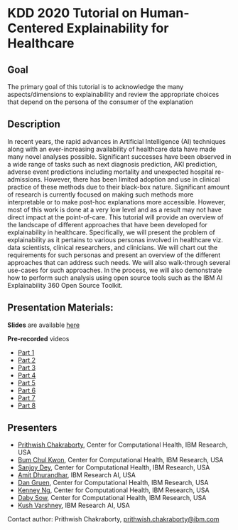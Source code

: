 # KDD 2020 Tutorial on Human-Centered Explainability for Healthcare


## Goal

The primary goal of this tutorial is to acknowledge the
many aspects/dimensions to explainability and review
the appropriate choices that depend on the persona of
the consumer of the explanation

## Description

In recent years, the rapid advances in Artificial Intelligence (AI)
techniques along with an ever-increasing availability of healthcare data have
made many novel analyses possible. Significant successes have been observed
in a wide range of tasks such as next diagnosis prediction, AKI prediction,
adverse event predictions including mortality and unexpected hospital
re-admissions.  However, there has been limited adoption and use in clinical
practice of these methods due to their black-box nature. Significant amount
of research is currently focused on making such methods more interpretable or
to make post-hoc explanations more accessible. However, most of this work is
done at a very low level and as a result may not have direct impact at the
point-of-care.  This tutorial will provide an overview of the landscape of
different approaches that have been developed for explainability in
healthcare.  Specifically,  we will present the problem of explainability as
it pertains to various personas involved in healthcare viz. data scientists,
clinical researchers, and clinicians. We will chart out the requirements for
such personas and present an overview of the different approaches that can
address such needs. We will also walk-through several use-cases for such
approaches. In the process, we will also demonstrate how to perform such
analysis using open source tools such as the IBM AI Explainability 360 Open
Source Toolkit.

## Presentation Materials:

**Slides** are available [here](https://drive.google.com/file/d/19ZK6bViVfOTBBu_o8Yu4pk7l9d7Oh-ax/view?usp=sharing)

**Pre-recorded** videos

* [Part 1](https://youtu.be/4S5uR-G_r3M)
* [Part 2](https://www.youtube.com/watch?v=fLsoHexPDdY&feature=youtu.be)
* [Part 3](https://www.youtube.com/watch?v=zDZUyPIVJ6U#action=share)
* [Part 4](https://youtu.be/NrHx7R1aCS://youtu.be/NrHx7R1aCSw)
* [Part 5](https://youtu.be/a_3_P3FeiZ://youtu.be/a_3_P3FeiZg)
* [Part 6](https://youtu.be/pxa4IAjSbk0)
* [Part 7](https://youtu.be/r4LZuwNYuYo)
* [Part 8](https://youtu.be/Kek_O1Wmp1s)

## Presenters

* [Prithwish Chakraborty](https://prithwi.github.io), Center for Computational Health, IBM Research, USA
* [Bum Chul Kwon](https://bckwon.com), Center for Computational Health, IBM Research, USA 
* [Sanjoy Dey](https://researcher.watson.ibm.com/researcher/view.php?person=us-deysa), Center for Computational Health, IBM Research, USA 
* [Amit Dhurandhar](https://researcher.watson.ibm.com/researcher/view.php?person=us-adhuran), IBM Research AI, USA
* [Dan Gruen](https://researcher.watson.ibm.com/researcher/view.php?person=us-daniel_gruen), Center for Computational Health, IBM Research, USA
* [Kenney Ng](https://researcher.watson.ibm.com/researcher/view.php?person=us-Kenney.Ng), Center for Computational Health, IBM Research, USA 
* [Daby Sow](https://researcher.watson.ibm.com/researcher/view.php?person=us-sowdaby), Center for Computational Health, IBM Research, USA 
* [Kush Varshney](https://researcher.watson.ibm.com/researcher/view.php?person=us-krvarshn), IBM Research AI, USA


Contact author: Prithwish Chakraborty, prithwish.chakraborty@ibm.com
